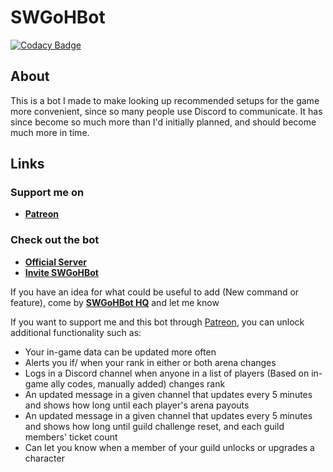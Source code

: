 # SWGoHBot

[![Codacy Badge](https://app.codacy.com/project/badge/Grade/a237e06cc77e473180b810d307763402)](https://app.codacy.com/gh/jmiln/SWGoHBot/dashboard?utm_source=gh&utm_medium=referral&utm_content=&utm_campaign=Badge_grade)

## About
This is a bot I made to make looking up recommended setups for the game more convenient, since so many people use Discord to communicate.
It has since become so much more than I'd initially planned, and should become much more in time.

## Links

### Support me on
- **[Patreon](https://www.patreon.com/swgohbot)**

### Check out the bot
- **[Official Server](http://www.swgohbot.com/server)**
- **[Invite SWGoHBot](http://www.swgohbot.com/invite)**

If you have an idea for what could be useful to add (New command or feature), come by **[SWGoHBot HQ](http://www.swgohbot.com/server)** and let me know

If you want to support me and this bot through [Patreon](https://www.patreon.com/swgohbot), you can unlock additional functionality such as:
- Your in-game data can be updated more often
- Alerts you if/ when your rank in either or both arena changes
- Logs in a Discord channel when anyone in a list of players (Based on in-game ally codes, manually added) changes rank
- An updated message in a given channel that updates every 5 minutes and shows how long until each player's arena payouts
- An updated message in a given channel that updates every 5 minutes and shows how long until guild challenge reset, and each guild members' ticket count
- Can let you know when a member of your guild unlocks or upgrades a character

